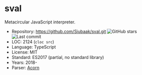 # sval

Metacircular JavaScript interpreter.

* Repository: https://github.com/Siubaak/sval.git <img src="https://img.shields.io/github/stars/Siubaak/sval?label=&style=flat-square" alt="GitHub stars" title="GitHub stars"><img src="https://img.shields.io/github/last-commit/Siubaak/sval?label=&style=flat-square" alt="Last commit" title="Last commit">
* LOC:        2124 (`cloc src`)
* Language:   TypeScript
* License:    MIT
* Standard:   ES2017 (partial, no standard library)
* Years:      2018-
* Parser:     [Acorn](acorn.md)

